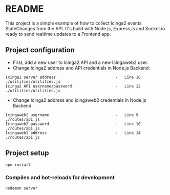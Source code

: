 # README #

This project is a simple example of how to collect Icinga2 events StateChanges from the API.
It's build with Node.js, Express.js and Socket.io ready to send realtime updates to a Frontend app.

## Project configuration
* First, add a new user to Icinga2 API and a new Icingaweb2 user.
* Change Icinga2 address and API credentials in Node.js Backend:
```
Icinga2 server address                          -   Line 10 ./utilities/utilities.js
Icinga2 API username/password                   -   Line 12 ./utilities/utilities.js
```

* Change Icinga2 address and icingaweb2 credentials in Node.js Backend:
```
Icingaweb2 username                             -   Line 9 ./routes/api.js
Icingaweb2 password                             -   Line 10 ./routes/api.js
Icingaweb2 address                              -   Line 14 ./routes/api.js
```

## Project setup
```
npm install
```

### Compiles and hot-reloads for development
```
nodemon server
```